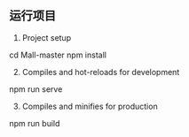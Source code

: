 ## 运行项目

1. Project setup

cd Mall-master
npm install

2. Compiles and hot-reloads for development

npm run serve

3. Compiles and minifies for production

npm run build
```
